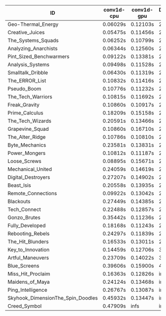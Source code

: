 |ID|conv1d-cpu|conv1d-gpu|DWSPConv2D-gpu|gemm-gpu|avg|
|-|-|-|-|-|-|
|Geo-Thermal_Energy|0.06029s|0.12103s|2.75737s|1.65612s|1.14870s|
|Creative_Juices|0.05475s|0.11456s|2.78096s|1.68338s|1.15841s|
|The_Systems_Squads|0.06252s|0.10799s|2.77142s|1.71300s|1.16373s|
|Analyzing_Anarchists|0.06344s|0.12560s|2.77738s|1.76417s|1.18265s|
|Pint_Sized_Benchwarmers|0.09122s|0.13381s|2.81040s|1.70212s|1.18439s|
|Analysis_Systems|0.09498s|0.11528s|2.93472s|1.65409s|1.19977s|
|Smalltalk_Dribble|0.06430s|0.11319s|2.86997s|1.75206s|1.19988s|
|The_ERROR_List|0.10832s|0.11416s|2.83877s|1.75277s|1.20351s|
|Pseudo_Boom|0.10776s|0.11232s|2.85356s|1.75461s|1.20706s|
|The_Tech_Warriors|0.10815s|0.11692s|2.83486s|1.77982s|1.20994s|
|Freak_Gravity|0.10860s|0.10917s|2.87032s|1.77003s|1.21453s|
|Prime_Calculus|0.18209s|0.15158s|2.78747s|1.74958s|1.21768s|
|The_Tech_Wizards|0.20591s|0.13466s|2.78002s|1.75165s|1.21806s|
|Grapevine_Squad|0.10860s|0.16710s|2.84471s|1.75891s|1.21983s|
|The_Alter_Ridge|0.10786s|0.10810s|2.98388s|1.74600s|1.23646s|
|Byte_Mechanics|0.23581s|0.13831s|2.80567s|1.76918s|1.23724s|
|Power_Mongers|0.10812s|0.11187s|2.97274s|1.75623s|1.23724s|
|Loose_Screws|0.08895s|0.15671s|2.84423s|1.86104s|1.23773s|
|Mechanical_United|0.24059s|0.14619s|2.82123s|1.76178s|1.24245s|
|Digital_Destroyers|0.27207s|0.14902s|2.83221s|1.75655s|1.25246s|
|Beast_Isis|0.20558s|0.13935s|2.78668s|1.88142s|1.25326s|
|Remote_Connections|0.09922s|0.13042s|2.88374s|1.90368s|1.25426s|
|Blackouts|0.27449s|0.14385s|2.83031s|1.89299s|1.28541s|
|Tech_Connect|0.22488s|0.12857s|2.95269s|1.87980s|1.29648s|
|Gonzo_Brutes|0.35442s|0.11236s|2.97102s|1.79333s|1.30778s|
|Fully_Developed|0.18168s|0.11243s|2.79390s|2.21817s|1.32654s|
|Rebooting_Rebels|0.24297s|0.11839s|2.84999s|2.47122s|1.42064s|
|The_Hit_Blunders|0.16533s|0.13011s|2.85706s|2.53200s|1.42113s|
|Key_to_Innovation|0.14459s|0.12706s|3.07059s|2.55130s|1.47339s|
|Artful_Maneuvers|0.23709s|0.14022s|3.63703s|2.45811s|1.61811s|
|Blue_Screens|0.39606s|0.15900s|4.85666s|2.40689s|1.95465s|
|Miss_Hit_Proclaim|0.16363s|0.12826s|infs|infs|infs|
|Maidens_of_Maya|0.24124s|0.13468s|infs|infs|infs|
|Ping_Intelligence|0.26767s|0.13087s|infs|4.36790s|infs|
|Skyhook_DimensionThe_Spin_Doodles|0.45932s|0.13447s|infs|infs|infs|
|Creed_Symbol|0.47909s|infs|infs|4.34981s|infs|
